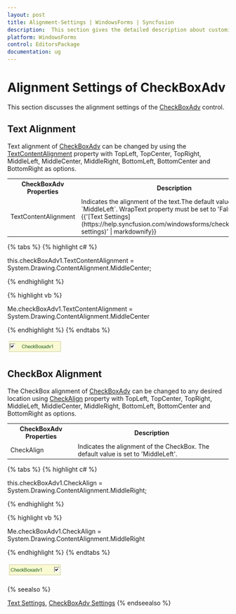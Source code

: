 ```yaml
---
layout: post
title: Alignment-Settings | WindowsForms | Syncfusion
description:  This section gives the detailed description about customizing the text and CheckBox alignment of CheckBoxAdv control. 
platform: WindowsForms
control: EditorsPackage
documentation: ug
---
```


# Alignment Settings of CheckBoxAdv

This section discusses the alignment settings of the [CheckBoxAdv](https://help.syncfusion.com/cr/windowsforms/Syncfusion.Windows.Forms.Tools.CheckBoxAdv.html) control.

## Text Alignment

Text alignment of [CheckBoxAdv](https://help.syncfusion.com/cr/windowsforms/Syncfusion.Windows.Forms.Tools.CheckBoxAdv.html) can be changed by using the [TextContentAlignment](https://help.syncfusion.com/cr/windowsforms/Syncfusion.Windows.Forms.Tools.CheckRadioBase.html#Syncfusion_Windows_Forms_Tools_CheckRadioBase_TextContentAlignment) property with TopLeft, TopCenter, TopRight, MiddleLeft, MiddleCenter, MiddleRight, BottomLeft, BottomCenter and BottomRight  as options.

<table>
<tr>
<th>
CheckBoxAdv Properties</th><th>
Description</th></tr>
<tr>
<td>
TextContentAlignment</td><td>
Indicates the alignment of the text.The default value is set to `MiddleLeft`. WrapText property must be set to 'False'. Refer {{'[Text Settings](https://help.syncfusion.com/windowsforms/checkboxadv/text-settings)' | markdownify}}</td></tr>
</table>

{% tabs %}
{% highlight c# %}

this.checkBoxAdv1.TextContentAlignment = System.Drawing.ContentAlignment.MiddleCenter;

{% endhighlight %}

{% highlight vb %}

Me.checkBoxAdv1.TextContentAlignment = System.Drawing.ContentAlignment.MiddleCenter

{% endhighlight %}
{% endtabs %}

![Windows forms CheckBoxAdv Changed text alignment](Overview_images/CheckBoxAdv_textalign.jpeg)

## CheckBox Alignment

The CheckBox alignment of [CheckBoxAdv](https://help.syncfusion.com/cr/windowsforms/Syncfusion.Windows.Forms.Tools.CheckBoxAdv.html) can be changed to any desired location using [CheckAlign](https://help.syncfusion.com/cr/windowsforms/Syncfusion.Windows.Forms.Tools.CheckRadioBase.html#Syncfusion_Windows_Forms_Tools_CheckRadioBase_CheckAlign) property with TopLeft, TopCenter, TopRight, MiddleLeft, MiddleCenter, MiddleRight, BottomLeft, BottomCenter and BottomRight as options.

<table>
<tr>
<th>
CheckBoxAdv Properties</th><th>
Description</th></tr>
<tr>
<td>
CheckAlign</td><td>
Indicates the alignment of the CheckBox. The default value is set to 'MiddleLeft'.</td></tr>
</table>

{% tabs %}
{% highlight c# %}

this.checkBoxAdv1.CheckAlign = System.Drawing.ContentAlignment.MiddleRight;

{% endhighlight %}

{% highlight vb %}

Me.checkBoxAdv1.CheckAlign = System.Drawing.ContentAlignment.MiddleRight

{% endhighlight %}
{% endtabs %}

![Windows forms CheckBoxAdv Changed the position](Overview_images/CheckBoxAdv_checkalign.jpeg)


{% seealso %}

[Text Settings](http://docs.syncfusion.com//WindowsForms/CheckBoxAdv/Text-Settings), [CheckBoxAdv Settings](http://docs.syncfusion.com//WindowsForms/CheckBoxAdv/CheckBoxAdv-Settings)
{% endseealso %}
